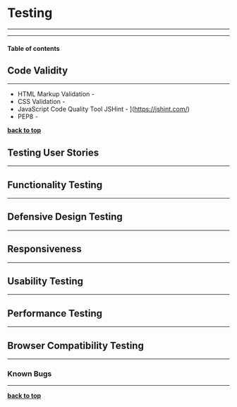 # Testing 
---
---
#### Table of contents 


## Code Validity
---
- HTML Markup Validation - [](https://validator.w3.org/nu/)
- CSS Validation - [](https://jigsaw.w3.org/css-validator/)
- JavaScript Code Quality Tool JSHint - ](https://jshint.com/)
- PEP8 - [](http://pep8online.com/)


**[back to top](#testing)**

## Testing User Stories
---


## Functionality Testing
---

## Defensive Design Testing 
---

## Responsiveness
---



## Usability Testing
---

## Performance Testing
---



## Browser Compatibility Testing
---


### Known Bugs 
---


**[back to top](#testing)**